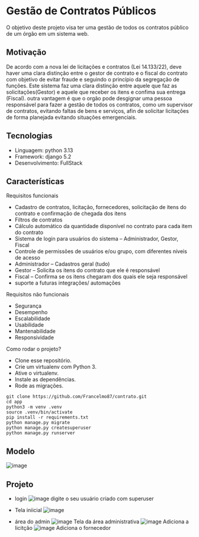 # Gestão de Contratos Públicos

O objetivo deste projeto visa ter uma gestão de todos os contratos público de um órgão em um sistema web.

## Motivação

De acordo com a nova lei de licitações e contratos (Lei 14.133/22), deve haver uma clara distinção entre o 
gestor de contrato e o fiscal do contrato com objetivo de evitar fraude e seguindo o princípio da segregação de funções.
Este sistema faz uma clara distinção entre aquele que faz as solicitações(Gestor) e aquele que receber os itens e confima
sua entrega (Fiscal). outra vantagem é que o orgão pode desgignar uma pessoa responsável para fazer a gestão de todos os 
contratos, como um supervisor de contratos, evitando faltas de bens e serviços, afin de solicitar licitações de forma planejada
evitando situações emergenciais.

## Tecnologias

- Linguagem: python 3.13
- Framework: django 5.2
- Desenvolvimento: FullStack

 ## Características

Requisitos funcionais

* Cadastro de contratos, licitação, fornecedores, solicitação de itens do contrato e confirmação de chegada dos itens
* Filtros de contratos
* Cálculo automático da quantidade disponível no contrato para cada item do contrato
* Sistema de login para usuários do sistema – Administrador, Gestor, Fiscal
* Controle de permissões de usuários e/ou grupo, com diferentes níveis de acesso
 * Administrador – Cadastros geral (tudo)
 * Gestor – Solicita os itens do contrato que ele é responsável
 * Fiscal – Confirma se os itens chegaram dos quais ele seja responsável
 * suporte a futuras integrações/ automações

Requisitos não funcionais

* Segurança
* Desempenho	
* Escalabilidade
* Usabilidade
* Mantenabilidade
* Responsividade

Como rodar o projeto?
- Clone esse repositório.
- Crie um virtualenv com Python 3.
- Ative o virtualenv.
- Instale as dependências.
- Rode as migrações.

```
git clone https://github.com/Francelmo87/contrato.git
cd app
python3 -m venv .venv
source .venv/bin/activate 
pip install -r requirements.txt
python manage.py migrate
python manage.py createsuperuser
python manage.py runserver
 ```
## Modelo
![image](https://github.com/user-attachments/assets/b232351f-609f-4da0-934e-c27659bb5729)

## Projeto

- login
![image](https://github.com/user-attachments/assets/24b13708-0a20-4ec1-b34f-4c43489bbae8) digite o seu usuário criado com superuser

- Tela iniicial
![image](https://github.com/user-attachments/assets/e6d5e701-e10d-4486-b65b-d2f8c150605b)

- área do admin
![image](https://github.com/user-attachments/assets/d8741aa4-1035-4806-ad33-d81541077dde) Tela da área administrativa
![image](https://github.com/user-attachments/assets/983a5d0b-a736-42fb-a146-125b22dbbf26) Adiciona a licitção
![image](https://github.com/user-attachments/assets/f433c379-6976-4709-838f-57733a5641b8) Adiciona o fornecedor





